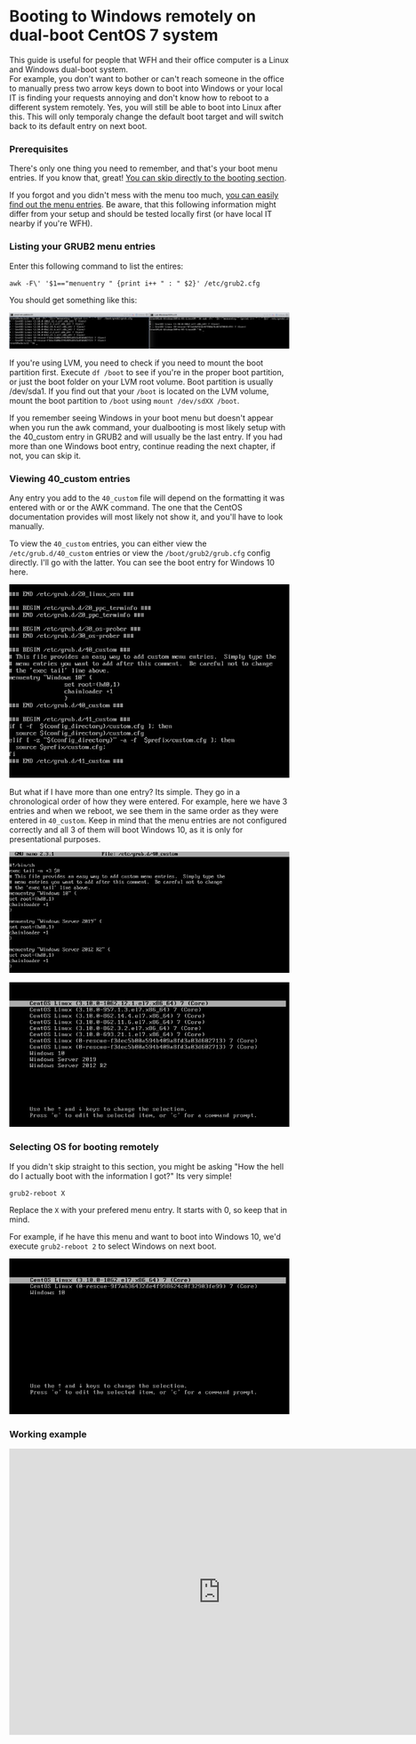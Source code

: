 # Booting to Windows remotely on dual-boot CentOS 7 system

This guide is useful for people that WFH and their office computer is a Linux and Windows dual-boot system.  
For example, you don't want to bother or can't reach someone in the office to manually press two arrow keys down to boot into Windows or your local IT is finding your requests annoying and don't know how to reboot to a different system remotely. Yes, you will still be able to boot into Linux after this. This will only temporaly change the default boot target and will switch back to its default entry on next boot.

### Prerequisites

There's only one thing you need to remember, and that's your boot menu entries. If you know that, great! [You can skip directly to the booting section](#selecting-os-for-booting-remotely).  

If you forgot and you didn't mess with the menu too much, [you can easily find out the menu entries](https://wiki.centos.org/HowTos/Grub2). Be aware, that this following information might differ from your setup and should be tested locally first (or have local IT nearby if you're WFH).  

### Listing your GRUB2 menu entries

Enter this following command to list the entires:

```
awk -F\' '$1=="menuentry " {print i++ " : " $2}' /etc/grub2.cfg
```
You should get something like this:

![](/img/chrome_2020-03-30_00-08-52.png)  


If you're using LVM, you need to check if you need to mount the boot partition first. Execute `df /boot` to see if you're in the proper boot partition, or just the boot folder on your LVM root volume. Boot partition is usually /dev/sda1. If you find out that your `/boot` is located on the LVM volume, mount the boot partition to `/boot` using `mount /dev/sdXX /boot`.

If you remember seeing Windows in your boot menu but doesn't appear when you run the awk command, your dualbooting is most likely setup with the 40_custom entry in GRUB2 and will usually be the last entry. If you had more than one Windows boot entry, continue reading the next chapter, if not, you can skip it.  

### Viewing 40_custom entries

Any entry you add to the `40_custom` file will depend on the formatting it was entered with or or the AWK command. The one that the CentOS documentation provides will most likely not show it, and you'll have to look manually.  

To view the `40_custom` entries, you can either view the `/etc/grub.d/40_custom` entries or view the `/boot/grub2/grub.cfg` config directly. I'll go with the latter. You can see the boot entry for Windows 10 here.  

![](/img/chrome_2020-03-30_00-23-08.png)  


But what if I have more than one entry? Its simple. They go in a chronological order of how they were entered. For example, here we have 3 entries and when we reboot, we see them in the same order as they were entered in `40_custom`. Keep in mind that the menu entries are not configured correctly and all 3 of them will boot Windows 10, as it is only for presentational purposes.

![](/img/chrome_2020-03-30_00-25-26.png)  

![](/img/chrome_2020-03-30_00-28-29.png)

### Selecting OS for booting remotely

If you didn't skip straight to this section, you might be asking "How the hell do I actually boot with the information I got?" Its very simple!  

```
grub2-reboot X
```

Replace the `X` with your prefered menu entry. It starts with 0, so keep that in mind.  

For example, if he have this menu and want to boot into Windows 10, we'd execute `grub2-reboot 2` to select Windows on next boot.  

![](/img/vmplayer_2020-03-29_22-51-41.png)

### Working example

<iframe width="760" height="515" src="https://www.youtube-nocookie.com/embed/arRHLUznx6s" frameborder="0" allow="accelerometer; autoplay; encrypted-media; gyroscope; picture-in-picture" allowfullscreen></iframe>